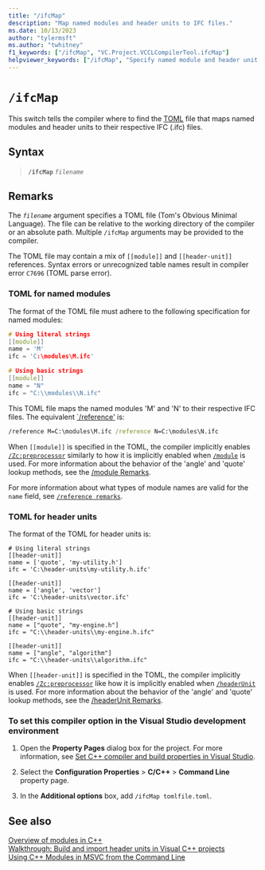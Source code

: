```yaml
---
title: "/ifcMap"
description: "Map named modules and header units to IFC files."
ms.date: 10/13/2023
author: "tylermsft"
ms.author: "twhitney"
f1_keywords: ["/ifcMap", "VC.Project.VCCLCompilerTool.ifcMap"]
helpviewer_keywords: ["/ifcMap", "Specify named module and header unit mappings to IFC files."]
---
```

# `/ifcMap`

This switch tells the compiler where to find the [TOML](https://toml.io/en/) file that maps named modules and header units to their respective IFC (.ifc) files.

## Syntax

> **`/ifcMap`** *`filename`*

## Remarks

The *`filename`* argument specifies a TOML file (Tom's Obvious Minimal Language). The file can be relative to the working directory of the compiler or an absolute path.
Multiple `/ifcMap` arguments may be provided to the compiler.

The TOML file may contain a mix of `[[module]]` and `[[header-unit]]` references. Syntax errors or unrecognized table names result in compiler error `C7696` (TOML parse error).

### TOML for named modules

The format of the TOML file must adhere to the following specification for named modules:

```cpp
# Using literal strings
[[module]]
name = 'M'
ifc = 'C:\modules\M.ifc'

# Using basic strings
[[module]]
name = "N"
ifc = "C:\\modules\\N.ifc"
```

This TOML file maps the named modules 'M' and 'N' to their respective IFC files. The equivalent [`/reference'](module-reference.md) is:

```cmd
/reference M=C:\modules\M.ifc /reference N=C:\modules\N.ifc
```

When `[[module]]` is specified in the TOML, the compiler implicitly enables [`/Zc:preprocessor`](zc-preprocessor.md) similarly to how it is implicitly enabled when [`/module`](module.md) is used. For more information about the behavior of the 'angle' and 'quote' lookup methods, see the [/module Remarks](module.md#remarks).

For more information about what types of module names are valid for the `name` field, see [`/reference remarks`](module-reference.md#remarks).

### TOML for header units

The format of the TOML for header units is:

```
# Using literal strings
[[header-unit]]
name = ['quote', 'my-utility.h']
ifc = 'C:\header-units\my-utility.h.ifc'

[[header-unit]]
name = ['angle', 'vector']
ifc = 'C:\header-units\vector.ifc'

# Using basic strings
[[header-unit]]
name = ["quote", "my-engine.h"]
ifc = "C:\\header-units\\my-engine.h.ifc"

[[header-unit]]
name = ["angle", "algorithm"]
ifc = "C:\\header-units\\algorithm.ifc"
```

When `[[header-unit]]` is specified in the TOML, the compiler implicitly enables [`/Zc:preprocessor`](zc-preprocessor.md) like how it is implicitly enabled when [`/headerUnit`](headerunit.md) is used. For more information about the behavior of the 'angle' and 'quote' lookup methods, see the [/headerUnit Remarks](headerunit.md#remarks).

### To set this compiler option in the Visual Studio development environment

1. Open the **Property Pages** dialog box for the project. For more information, see [Set C++ compiler and build properties in Visual Studio](../working-with-project-properties.md).

1. Select the **Configuration Properties** > **C/C++** > **Command Line** property page.

1. In the **Additional options** box, add `/ifcMap tomlfile.toml`.

## See also

[Overview of modules in C++](../../cpp/modules-cpp.md)\
[Walkthrough: Build and import header units in Visual C++ projects](../../cpp/build/walkthrough-build-and-import-header-units-in-visual-cpp-projects.md)\
[Using C++ Modules in MSVC from the Command Line](https://devblogs.microsoft.com/cppblog/using-cpp-modules-in-msvc-from-the-command-line-part-1/)